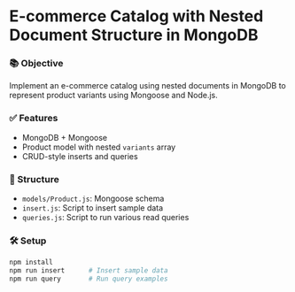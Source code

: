 # E-commerce Catalog with Nested Document Structure in MongoDB

### 📚 Objective
Implement an e-commerce catalog using nested documents in MongoDB to represent product variants using Mongoose and Node.js.

### ✅ Features
- MongoDB + Mongoose
- Product model with nested `variants` array
- CRUD-style inserts and queries

### 📁 Structure
- `models/Product.js`: Mongoose schema
- `insert.js`: Script to insert sample data
- `queries.js`: Script to run various read queries

### 🛠️ Setup
```bash
npm install
npm run insert      # Insert sample data
npm run query       # Run query examples
